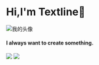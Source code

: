 # **Hi,I'm Textline**👋
![我的头像](https://img.textline.top/file/1740126091796_Textline.png)
#### I always want to create something.

<img   align="center" src="https://github-readme-stats.vercel.app/api?username=BLACKSHARKPLAYBT&locale=cn&line_height=33&show_icons=true&hide=&theme=dark&rank_icon=default"/>

<img   align="center" src="https://github-readme-stats.vercel.app/api/top-langs/?username=BLACKSHARKPLAYBT&locale=cn&line_height=33&theme=dark&langs_count=20"/>
